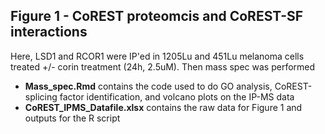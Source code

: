 ## Figure 1 - CoREST proteomcis and CoREST-SF interactions  
Here, LSD1 and RCOR1 were IP'ed in 1205Lu and 451Lu melanoma cells treated +/- corin treatment (24h, 2.5uM). Then mass spec was performed
  - **Mass_spec.Rmd** contains the code used to do GO analysis, CoREST-splicing factor identification, and volcano plots on the IP-MS data
  - **CoREST_IPMS_Datafile.xlsx** contains the raw data for Figure 1 and outputs for the R script
